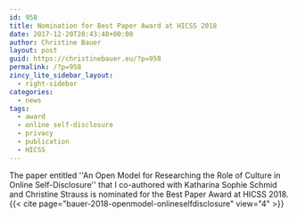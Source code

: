 ```yaml
---
id: 958
title: Nomination for Best Paper Award at HICSS 2018
date: 2017-12-20T20:43:48+00:00
author: Christine Bauer
layout: post
guid: https://christinebauer.eu/?p=958
permalink: /?p=958
zincy_lite_sidebar_layout:
  - right-sidebar
categories:
  - news
tags:
  - award
  - online self-disclosure
  - privacy
  - publication
  - HICSS
---
```

The paper entitled ''An Open Model for Researching the Role of Culture in Online Self-Disclosure'' that I co-authored with Katharina Sophie Schmid and Christine Strauss is nominated for the Best Paper Award at HICSS 2018.
<br>
{{< cite page="bauer-2018-openmodel-onlineselfdisclosure" view="4" >}}